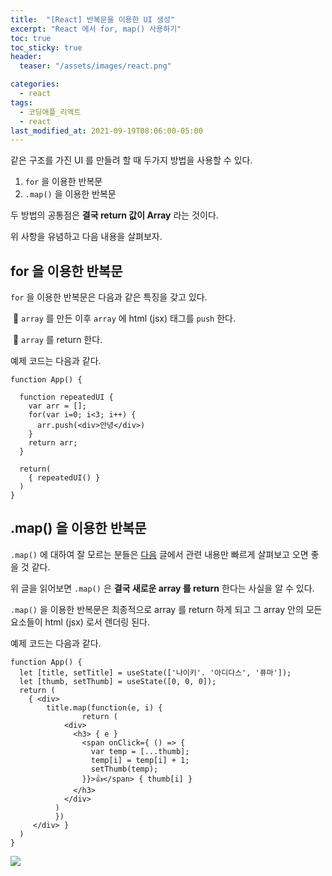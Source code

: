 ```yaml
---
title:  "[React] 반복문을 이용한 UI 생성"
excerpt: "React 에서 for, map() 사용하기"
toc: true
toc_sticky: true
header:
  teaser: "/assets/images/react.png"

categories:
  - react
tags:
  - 코딩애플_리액트
  - react
last_modified_at: 2021-09-19T08:06:00-05:00
---
```


같은 구조를 가진 UI 를 만들려 할 때 두가지 방법을 사용할 수 있다.

1. `for` 을 이용한 반복문
2. `.map()` 을 이용한 반복문



두 방법의 공통점은 **결국 return 값이 Array** 라는 것이다.

위 사항을 유념하고 다음 내용을 살펴보자.



## for 을 이용한 반복문

`for` 을 이용한 반복문은 다음과 같은 특징을 갖고 있다.

​	📌 `array` 를 만든 이후 `array` 에 html (jsx) 태그를 `push` 한다.

​	📌 `array` 를 return 한다.

예제 코드는 다음과 같다.

```react
function App() {
  
  function repeatedUI {
    var arr = [];
    for(var i=0; i<3; i++) {
      arr.push(<div>안녕</div>)
    }    
    return arr;
  }
  
  return(
  	{ repeatedUI() }
  )
}
```



## .map() 을 이용한 반복문

`.map()` 에 대하여 잘 모르는 분들은 [다음](https://y00njaekim.github.io/js/js-%EC%9E%85%EB%AC%B8-%EB%AC%B8%EB%B2%95/) 글에서 관련 내용만 빠르게 살펴보고 오면 좋을 것 같다.

위 글을 읽어보면 `.map()` 은 **결국 새로운 array 를 return** 한다는 사실을 알 수 있다.

`.map()` 을 이용한 반복문은 최종적으로 array 를 return 하게 되고 그 array 안의 모든 요소들이 html (jsx) 로서 렌더링 된다.

예제 코드는 다음과 같다.

```react
function App() {
  let [title, setTitle] = useState(['나이키'. '아디다스', '퓨마']);
  let [thumb, setThumb] = useState([0, 0, 0]);
  return (
    { <div>
        title.map(function(e, i) {
			  	return (
          	<div>
              <h3> { e }
                <span onClick={ () => {
                  var temp = [...thumb];
                  temp[i] = temp[i] + 1;
                  setThumb(temp);
                }}>👍</span> { thumb[i] }
              </h3>
            </div>
          )    
  		  })
     </div> }
  )
}
```



<img src='https://user-images.githubusercontent.com/56385667/133751226-bc600ec1-5b3b-45f2-a15d-bb4b53644895.png'/>

